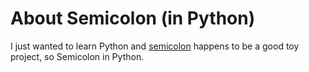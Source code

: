 About Semicolon (in Python)
=========
I just wanted to learn Python and [semicolon](https://github.com/pksunkara/semicolon) happens to be a good toy project, so Semicolon in Python. 